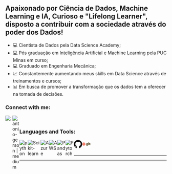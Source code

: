 

## Apaixonado por Ciência de Dados, Machine Learning e IA, Curioso e "Lifelong Learner", disposto a contribuir com a sociedade através do poder dos Dados! 


- 💻 Cientista de Dados pela Data Science Academy;
- 💻 Pós graduação em Inteligência Artificial e Machine Learning pela PUC Minas em curso;
- 💻 Graduado em Engenharia Mecânica; 
- 📈 Constantemente aumentando meus skills em Data Science através de treinamentos e cursos;
- 📊 Em busca de promover a transformação que os dados tem a oferecer na tomada de decisões. 

### Connect with me:

[<img align="left"  width="22px" src="https://cdn.jsdelivr.net/npm/simple-icons@3.4.0/icons/linkedin.svg" />](https://www.linkedin.com/in/antônio-gerson-a5a13a1aa/)

[<img align="left" alt="antonio-gerson | medium" width="22px" src="https://cdn.jsdelivr.net/npm/simple-icons@3.4.0/icons/medium.svg" />](https://medium.com/@Antoniogersonjunior)




<br />

### Languages and Tools:

<img align="left" alt="python" width="26px" src="https://cdn3.iconfinder.com/data/icons/logos-and-brands-adobe/512/267_Python-512.png" />

[<img align="left" alt="Scikit-learn" width="40px" src="https://upload.wikimedia.org/wikipedia/commons/0/05/Scikit_learn_logo_small.svg" />](https://scikit-learn.org/stable/)

<img align="left" alt="Azure" width="26px" src="https://www.parkmycloud.com/wp-content/uploads/2018/02/Azure_.png" />

<img align="left" alt="AWS" width="26px" src="https://cdn.jsdelivr.net/npm/simple-icons@3.4.0/icons/amazonaws.svg" />

<img align="left" alt="Pandas" width="26px" src="https://cdn.jsdelivr.net/npm/simple-icons@3.4.0/icons/pandas.svg" />

<img align="left" alt="Pytorch" width="26px" src="https://cdn.jsdelivr.net/npm/simple-icons@3.4.0/icons/pytorch.svg" />

<img align="left" alt="GitHub" width="26px" src="https://raw.githubusercontent.com/github/explore/78df643247d429f6cc873026c0622819ad797942/topics/github/github.png" />

<img align="left" alt="Git" width="26px" src="https://raw.githubusercontent.com/github/explore/80688e429a7d4ef2fca1e82350fe8e3517d3494d/topics/git/git.png" />

<br />
<br />


---
<!-- BLOG-POST-LIST:END -->

---
[medium]: https://medium.com/@antoniogjunior
[linkedin]: https://www.linkedin.com/in/antonio-g-junior
